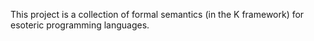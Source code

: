 This project is a collection of formal semantics (in the K framework) for esoteric programming languages.